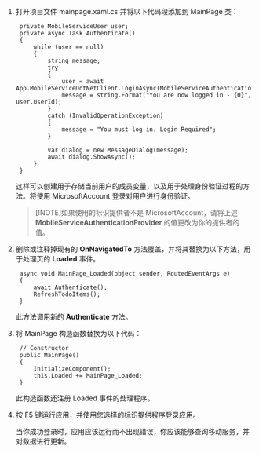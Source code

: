 1. 打开项目文件 mainpage.xaml.cs 并将以下代码段添加到 MainPage 类：
	
        private MobileServiceUser user;
        private async Task Authenticate()
        {
            while (user == null)
            {
                string message;
                try
                {
                    user = await App.MobileServiceDotNetClient.LoginAsync(MobileServiceAuthenticationProvider.MicrosoftAccount);
                    message = string.Format("You are now logged in - {0}", user.UserId);
                }
                catch (InvalidOperationException)
                {
                    message = "You must log in. Login Required";
                }

                var dialog = new MessageDialog(message);
                await dialog.ShowAsync();
            }
        }

    这样可以创建用于存储当前用户的成员变量，以及用于处理身份验证过程的方法。将使用 MicrosoftAccount 登录对用户进行身份验证。

    >[!NOTE]如果使用的标识提供者不是 MicrosoftAccount，请将上述 **MobileServiceAuthenticationProvider** 的值更改为你的提供者的值。

2. 删除或注释掉现有的 **OnNavigatedTo** 方法覆盖，并将其替换为以下方法，用于处理页的 **Loaded** 事件。 

        async void MainPage_Loaded(object sender, RoutedEventArgs e)
        {
            await Authenticate();
            RefreshTodoItems();
        }

   	此方法调用新的 **Authenticate** 方法。 

3. 将 MainPage 构造函数替换为以下代码：

        // Constructor
        public MainPage()
        {
            InitializeComponent();
            this.Loaded += MainPage_Loaded;
        }

   	此构造函数还注册 Loaded 事件的处理程序。
		
4. 按 F5 键运行应用，并使用您选择的标识提供程序登录应用。 

   	当你成功登录时，应用应该运行而不出现错误，你应该能够查询移动服务，并对数据进行更新。

<!---HONumber=Mooncake_0321_2016-->